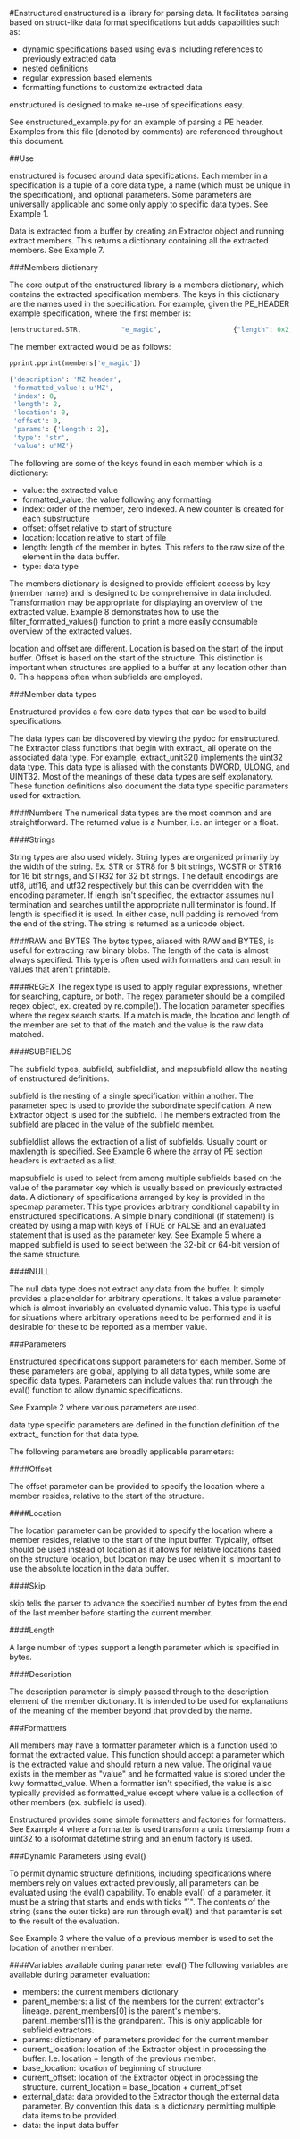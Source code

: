 #Enstructured
enstructured is a library for parsing data. It facilitates parsing based on
struct-like data format specifications but adds capabilities such as:

- dynamic specifications based using evals including references to previously extracted data
- nested definitions
- regular expression based elements
- formatting functions to customize extracted data

enstructured is designed to make re-use of specifications easy.

See enstructured_example.py for an example of parsing a PE header. Examples from this file (denoted by comments) are referenced throughout this document.

##Use

enstructured is focused around data specifications. Each member in a specification is a tuple of a core data type, a name (which must be unique in the specification), and optional parameters. Some parameters are universally applicable and some only apply to specific data types. See Example 1. 

Data is extracted from a buffer by creating an Extractor object and running extract members. 
This returns a dictionary containing all the extracted members. See Example 7.

###Members dictionary

The core output of the enstructured library is a members dictionary, which contains the extracted specification members. The keys in this dictionary are the names used in the specification. 
For example, given the PE_HEADER example specification, where the first member is:

```python
[enstructured.STR,          "e_magic",                  {"length": 0x2, "description": "MZ header"}],
```

The member extracted would be as follows:
```python
pprint.pprint(members['e_magic'])

{'description': 'MZ header',
 'formatted_value': u'MZ',
 'index': 0,
 'length': 2,
 'location': 0,
 'offset': 0,
 'params': {'length': 2},
 'type': 'str',
 'value': u'MZ'}
```

The following are some of the keys found in each member which is a dictionary:
- value: the extracted value
- formatted_value: the value following any formatting.
- index: order of the member, zero indexed. A new counter is created for each substructure
- offset: offset relative to start of structure
- location: location relative to start of file 
- length: length of the member in bytes. This refers to the raw size of the element in the data buffer.
- type: data type


The members dictionary is designed to provide efficient access by key (member name) and is designed to be comprehensive in data included.
Transformation may be appropriate for displaying an overview of the extracted value. Example 8 demonstrates how to use the filter_formatted_values()
function to print a more easily consumable overview of the extracted values.

location and offset are different. Location is based on the start of the input buffer. Offset is based on the start of the structure. 
This distinction is important when structures are applied to a buffer at any location other than 0. This happens often when subfields
are employed. 

###Member data types

Enstructured provides a few core data types that can be used to build specifications.

The data types can be discovered by viewing the pydoc for enstructured. The Extractor class functions that begin with extract_ all operate on the associated data type. 
For example, extract_unit32() implements the uint32 data type. This data type is aliased with the constants DWORD, ULONG, and UINT32.
Most of the meanings of these data types are self explanatory. These function definitions also document the data type specific parameters used for extraction.

####Numbers
The numerical data types are the most common and are straightforward. The returned value is a Number, i.e. an integer or a float.

####Strings

String types are also used widely. String types are organized primarily by the width of the string. Ex. STR or STR8 for 8 bit strings, WCSTR or STR16 for 16 bit strings, and STR32 for 32 bit strings. 
The default encodings are utf8, utf16, and utf32 respectively but this can be overridden with the encoding parameter. If length isn't specified, the extractor assumes null termination and searches until
the appropriate null terminator is found. If length is specified it is used. In either case, null padding is removed from the end of the string. The string is returned
as a unicode object.

####RAW and BYTES
The bytes types, aliased with RAW and BYTES, is useful for extracting raw binary blobs. The length of the data is almost always specified. This type is often used with formatters and can result in values that aren't printable.

####REGEX
The regex type is used to apply regular expressions, whether for searching, capture, or both. The regex parameter should be a compiled regex object, ex. created by re.compile().
The location parameter specifies where the regex search starts. If a match is made, the location and length of the member are set to that of the match and the value is the raw data matched.

####SUBFIELDS

The subfield types, subfield, subfieldlist, and mapsubfield allow the nesting of enstructured definitions. 

subfield is the nesting of a single specification within another. The parameter spec is used to provide the subordinate specification.
A new Extractor object is used for the subfield. The members extracted from the subfield are placed in the value of the subfield member.

subfieldlist allows the extraction of a list of subfields. Usually count or maxlength is specified. See Example 6 where the array of PE section headers is extracted as a list.

mapsubfield is used to select from among multiple subfields based on the value of the parameter key which is usually based on previously extracted data.
A dictionary of specifications arranged by key is provided in the specmap parameter. 
This type provides arbitrary conditional capability in enstructured specifications. 
A simple binary conditional (if statement) is created by using a map with keys of TRUE or FALSE and an evaluated statement that is used as the parameter key.
See Example 5 where a mapped subfield is used to select between the 32-bit or 64-bit version of the same structure.

####NULL

The null data type does not extract any data from the buffer. It simply provides a placeholder for arbitrary operations. It takes a value parameter which is almost invariably an evaluated dynamic value.
This type is useful for situations where arbitrary operations need to be performed and it is desirable for these to be reported as a member value.

###Parameters

Enstructured specifications support parameters for each member. Some of these parameters are global, applying to all data types, while some are specific data types. 
Parameters can include values that run through the eval() function to allow dynamic specifications.

See Example 2 where various parameters are used.

data type specific parameters are defined in the function definition of the extract_ function for that data type.

The following parameters are broadly applicable parameters:

####Offset

The offset parameter can be provided to specify the location where a member resides, relative to the start of the structure. 

####Location

The location parameter can be provided to specify the location where a member resides,
relative to the start of the input buffer. 
Typically, offset should be used instead of location as it allows for relative locations
based on the structure location, but location may be used when it is important to use the
absolute location in the data buffer.

####Skip

skip tells the parser to advance the specified number of bytes from the end of the last member before starting the current member.

####Length

A large number of types support a length parameter which is specified in bytes.

####Description

The description parameter is simply passed through to the description element of the member dictionary. It is intended to be used for explanations of the meaning of the member beyond that provided by the name.

###Formattters

All members may have a formatter parameter which is a function used to format the extracted value. 
This function should accept a parameter which is the extracted value and should return a new value.
The original value exists in the member as "value" and he formatted value is stored under the kwy formatted_value.
When a formatter isn't specified, the value is also typically provided as formatted_value except where value is a
collection of other members (ex. subfield is used).

Enstructured provides some simple formatters and factories for formatters. See Example 4 where a formatter is used transform a unix timestamp from a uint32 to a isoformat datetime string and an enum factory is used.

###Dynamic Parameters using eval()

To permit dynamic structure definitions, including specifications where members rely on values extracted previously, all parameters can be evaluated using the eval() capability.
To enable eval() of a parameter, it must be a string that starts and ends with ticks "`". The contents of the string (sans the outer ticks) are run through eval() and that paramter is set to the result of the evaluation.

See Example 3 where the value of a previous member is used to set the location of another member.

####Variables available during parameter eval()
The following variables are available during parameter evaluation:

- members: the current members dictionary
- parent_members: a list of the members for the current extractor's lineage. parent_members[0] is the parent's members. parent_members[1] is the grandparent. This is only applicable for subfield extractors.
- params: dictionary of parameters provided for the current member
- current_location: location of the Extractor object in processing the buffer. I.e. location + length of the previous member.
- base_location: location of beginning of structure
- current_offset: location of the Extractor object in processing the structure. current_location = base_location + current_offset
- external_data: data provided to the Extractor though the external data parameter. By convention this data is a dictionary permitting multiple data items to be provided.
- data: the input data buffer






